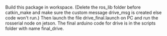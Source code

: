 
Build this package in workspace. (Delete the ros_lib folder before catkin_make and make sure the custom message drive_msg is created else code won't run.)
Then launch the file drive_final.launch on PC and run the rosserial node on jetson.
The final arduino code for drive is in the scripts folder with name final_drive.
